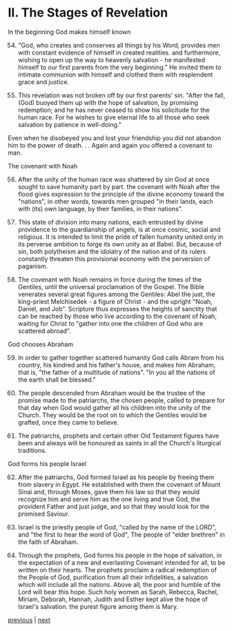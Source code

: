 # II. The Stages of Revelation

In the beginning God makes himself known

54. "God, who creates and conserves all things by his Word, provides men with constant evidence of himself in created realities. and furthermore, wishing to open up the way to heavenly salvation - he manifested himself to our first parents from the very beginning." He invited them to intimate communion with himself and clothed them with resplendent grace and justice.

55. This revelation was not broken off by our first parents' sin. "After the fall, (God) buoyed them up with the hope of salvation, by promising redemption; and he has never ceased to show his solicitude for the human race. For he wishes to give eternal life to all those who seek salvation by patience in well-doing."

Even when he disobeyed you and lost your friendship you did not abandon him to the power of death. . . Again and again you offered a covenant to man.

The covenant with Noah

56. After the unity of the human race was shattered by sin God at once sought to save humanity part by part. the covenant with Noah after the flood gives expression to the principle of the divine economy toward the "nations", in other words, towards men grouped "in their lands, each with (its) own language, by their families, in their nations".

57. This state of division into many nations, each entrusted by divine providence to the guardianship of angels, is at once cosmic, social and religious. It is intended to limit the pride of fallen humanity united only in its perverse ambition to forge its own unity as at Babel. But, because of sin, both polytheism and the idolatry of the nation and of its rulers constantly threaten this provisional economy with the perversion of paganism.

58. The covenant with Noah remains in force during the times of the Gentiles, until the universal proclamation of the Gospel. The Bible venerates several great figures among the Gentiles: Abel the just, the king-priest Melchisedek - a figure of Christ - and the upright "Noah, Daniel, and Job". Scripture thus expresses the heights of sanctity that can be reached by those who live according to the covenant of Noah, waiting for Christ to "gather into one the children of God who are scattered abroad".

God chooses Abraham

59. In order to gather together scattered humanity God calls Abram from his country, his kindred and his father's house, and makes him Abraham, that is, "the father of a multitude of nations". "In you all the nations of the earth shall be blessed."

60. The people descended from Abraham would be the trustee of the promise made to the patriarchs, the chosen people, called to prepare for that day when God would gather all his children into the unity of the Church. They would be the root on to which the Gentiles would be grafted, once they came to believe.

61. The patriarchs, prophets and certain other Old Testament figures have been and always will be honoured as saints in all the Church's liturgical traditions.

God forms his people Israel

62. After the patriarchs, God formed Israel as his people by freeing them from slavery in Egypt. He established with them the covenant of Mount Sinai and, through Moses, gave them his law so that they would recognize him and serve him as the one living and true God, the provident Father and just judge, and so that they would look for the promised Saviour.

63. Israel is the priestly people of God, "called by the name of the LORD", and "the first to hear the word of God", The people of "elder brethren" in the faith of Abraham.

64. Through the prophets, God forms his people in the hope of salvation, in the expectation of a new and everlasting Covenant intended for all, to be written on their hearts. The prophets proclaim a radical redemption of the People of God, purification from all their infidelities, a salvation which will include all the nations. Above all, the poor and humble of the Lord will bear this hope. Such holy women as Sarah, Rebecca, Rachel, Miriam, Deborah, Hannah, Judith and Esther kept alive the hope of Israel's salvation. the purest figure among them is Mary.

[previous](https://github.com/Tenari/non-fiction/blob/master/catechism/__PF.md) | [next](https://github.com/Tenari/non-fiction/blob/master/catechism/__PH.md)